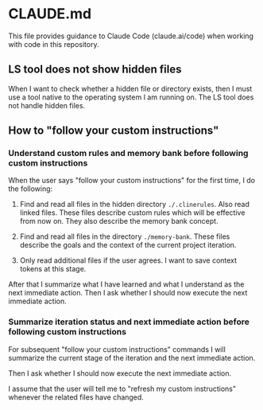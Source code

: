 # CLAUDE.md

This file provides guidance to Claude Code (claude.ai/code) when working with code in this repository.

## LS tool does not show hidden files

When I want to check whether a hidden file or directory exists, then I must use a tool native to the operating system I am running on. The LS tool does not handle hidden files.

## How to "follow your custom instructions"

### Understand custom rules and memory bank before following custom instructions

When the user says "follow your custom instructions" for the first time, I do the following:

1. Find and read all files in the hidden directory `./.clinerules`. Also read linked files. These files describe custom rules which will be effective from now on. They also describe the memory bank concept.

2. Find and read all files in the directory `./memory-bank`. These files describe the goals and the context of the current project iteration.

3. Only read additional files if the user agrees. I want to save context tokens at this stage.

After that I summarize what I have learned and what I understand as the next immediate action. Then I ask whether I should now execute the next immediate action.

### Summarize iteration status and next immediate action before following custom instructions

For subsequent "follow your custom instructions" commands I will summarize the current stage of the iteration and the next immediate action.

Then I ask whether I should now execute the next immediate action.

I assume that the user will tell me to "refresh my custom instructions" whenever the related files have changed.
